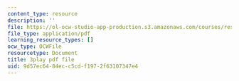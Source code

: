 ```yaml
---
content_type: resource
description: ''
file: https://ol-ocw-studio-app-production.s3.amazonaws.com/courses/res-8-007-cosmic-origin-of-the-chemical-elements-fall-2019/9d57ec6484ecc5cdf1972f63107347e4_GmzGci0Cpw.pdf
file_type: application/pdf
learning_resource_types: []
ocw_type: OCWFile
resourcetype: Document
title: 3play pdf file
uid: 9d57ec64-84ec-c5cd-f197-2f63107347e4
---
```

